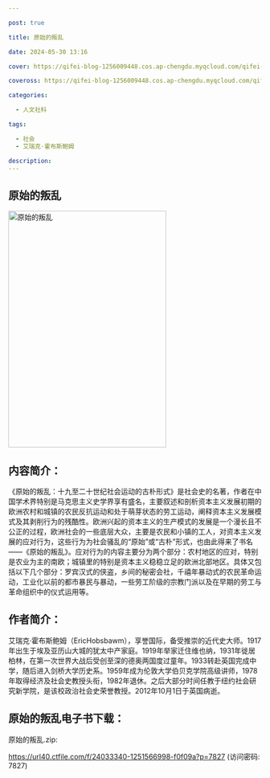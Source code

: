 ```yaml
---

post: true

title: 原始的叛乱

date: 2024-05-30 13:16

cover: https://qifei-blog-1256009448.cos.ap-chengdu.myqcloud.com/qifei-blog/s27410133.jpg

coveross: https://qifei-blog-1256009448.cos.ap-chengdu.myqcloud.com/qifei-blog/s27410133.jpg

categories:

  - 人文社科

tags:

  - 社会
  - 艾瑞克·霍布斯鲍姆

description:
---
```


## 原始的叛乱

<img alt="原始的叛乱" class="aligncenter loading" data-was-processed="true" decoding="async" fetchpriority="high" height="471" src="https://qifei-blog-1256009448.cos.ap-chengdu.myqcloud.com/qifei-blog/s27410133.jpg" style="cursor: zoom-in;" width="314"/>

## 内容简介：

《原始的叛乱：十九至二十世纪社会运动的古朴形式》是社会史的名著，作者在中国学术界特别是马克思主义史学界享有盛名，主要叙述和剖析资本主义发展初期的欧洲农村和城镇的农民反抗运动和处于萌芽状态的劳工运动，阐释资本主义发展模式及其剥削行为的残酷性。欧洲兴起的资本主义的生产模式的发展是一个漫长且不公正的过程，欧洲社会的一些底层大众，主要是农民和小镇的工人，对资本主义发展的应对行为，这些行为为社会骚乱的“原始”或“古朴”形式，也由此得来了书名——《原始的叛乱》。应对行为的内容主要分为两个部分：农村地区的应对，特别是农业为主的南欧；城镇里的特别是资本主义稳稳立足的欧洲北部地区。具体又包括以下几个部分：罗宾汉式的侠盗，乡间的秘密会社，千禧年暴动式的农民革命运动，工业化以前的都市暴民与暴动，一些劳工阶级的宗教门派以及在早期的劳工与革命组织中的仪式运用等。

## 作者简介：

艾瑞克·霍布斯鲍姆（EricHobsbawm），享誉国际，备受推崇的近代史大师。1917年出生于埃及亚历山大城的犹太中产家庭。1919年举家迁住维也纳，1931年徙居柏林，在第一次世界大战后受创至深的德奥两国度过童年。1933转赴英国完成中学，随后进入剑桥大学历史系。1959年成为伦敦大学伯贝克学院高级讲师，1978年取得经济及社会史教授头衔，1982年退休。之后大部分时间任教于纽约社会研究新学院，是该校政治社会史荣誉教授。2012年10月1日于英国病逝。

## 原始的叛乱电子书下载：

原始的叛乱.zip: 

https://url40.ctfile.com/f/24033340-1251566998-f0f09a?p=7827 (访问密码: 7827)
